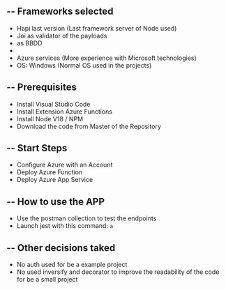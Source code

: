 --
Frameworks selected
--
- Hapi last version (Last framework server of Node used)
- Joi as validator of the payloads
-  as BBDD
- 
- Azure services (More experience with Microsoft technologies)
- OS: Windows (Normal OS used in the projects)

--
Prerequisites
--
- Install Visual Studio Code
- Install Extension Azure Functions
- Install Node V18 / NPM
- Download the code from Master of the Repository

--
Start Steps
--
- Configure Azure with an Account
- Deploy Azure Function
- Deploy Azure App Service

--
How to use the APP
--
- Use the postman collection to test the endpoints
- Launch jest with this command: `a`

--
Other decisions taked
--
- No auth used for be a example project
- No used inversify and decorator to improve the readability of the code for be a small project